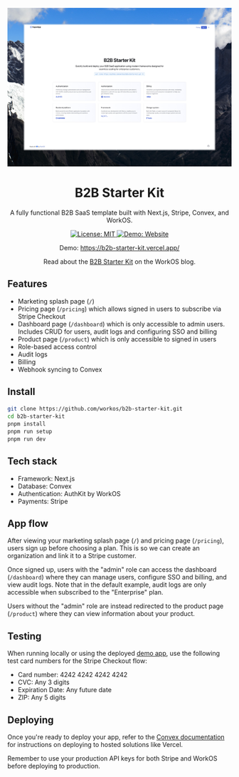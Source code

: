 <p align="center">
  <img src="./public/splash_page.jpeg" alt="Screenshot of splash page"/>
  <h1 align="center">B2B Starter Kit</h1>
</p>

<p align="center">
  A fully functional B2B SaaS template built with Next.js, Stripe, Convex, and WorkOS.
</p>

<p align="center">
  <a href="https://opensource.org/licenses/MIT">
    <img src="https://img.shields.io/badge/License-MIT-blue.svg" alt="License: MIT"/>
  </a>
  <a href="https://b2b-starter-kit.vercel.app/">
    <img src="https://img.shields.io/badge/Demo-Website-blue" alt="Demo: Website"/>
  </a>
</p>

<p align="center">
  Demo: <a href="https://b2b-starter-kit.vercel.app/">https://b2b-starter-kit.vercel.app/</a>
</p>

<p align="center">
  Read about the <a href="https://workos.com/blog/launch-week-fall-2024-day-5-b2b-starter-kit">B2B Starter Kit</a> on the WorkOS blog.
</p>

## Features

- Marketing splash page (`/`)
- Pricing page (`/pricing`) which allows signed in users to subscribe via Stripe Checkout
- Dashboard page (`/dashboard`) which is only accessible to admin users. Includes CRUD for users, audit logs and configuring SSO and billing
- Product page (`/product`) which is only accessible to signed in users
- Role-based access control
- Audit logs
- Billing
- Webhook syncing to Convex

## Install

```bash
git clone https://github.com/workos/b2b-starter-kit.git
cd b2b-starter-kit
pnpm install
pnpm run setup
pnpm run dev
```

## Tech stack

- Framework: Next.js
- Database: Convex
- Authentication: AuthKit by WorkOS
- Payments: Stripe

## App flow

After viewing your marketing splash page (`/`) and pricing page (`/pricing`), users sign up before choosing a plan. This is so we can create an organization and link it to a Stripe customer.

Once signed up, users with the "admin" role can access the dashboard (`/dashboard`) where they can manage users, configure SSO and billing, and view audit logs. Note that in the default example, audit logs are only accessible when subscribed to the "Enterprise" plan.

Users without the "admin" role are instead redirected to the product page (`/product`) where they can view information about your product.

## Testing

When running locally or using the deployed [demo app](https://b2b-starter-kit.vercel.app/), use the following test card numbers for the Stripe Checkout flow:

- Card number: 4242 4242 4242 4242
- CVC: Any 3 digits
- Expiration Date: Any future date
- ZIP: Any 5 digits

## Deploying

Once you're ready to deploy your app, refer to the [Convex documentation](https://docs.convex.dev/production) for instructions on deploying to hosted solutions like Vercel.

Remember to use your production API keys for both Stripe and WorkOS before deploying to production.
